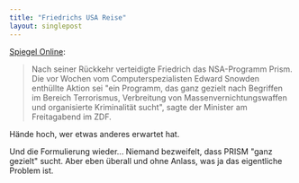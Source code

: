 ```yaml
---
title: "Friedrichs USA Reise"
layout: singlepost
---
```


[Spiegel Online](http://www.spiegel.de/politik/deutschland/spd-gruene-und-linke-spotten-usa-reise-von-friedrich-a-910955.html):

> Nach seiner Rückkehr verteidigte Friedrich das NSA-Programm Prism. Die vor Wochen vom Computerspezialisten Edward Snowden enthüllte Aktion sei "ein Programm, das ganz gezielt nach Begriffen im Bereich Terrorismus, Verbreitung von Massenvernichtungswaffen und organisierte Kriminalität sucht", sagte der Minister am Freitagabend im ZDF.

Hände hoch, wer etwas anderes erwartet hat.

Und die Formulierung wieder... Niemand bezweifelt, dass PRISM "ganz gezielt" sucht. Aber eben überall und ohne Anlass, was ja das eigentliche Problem ist.